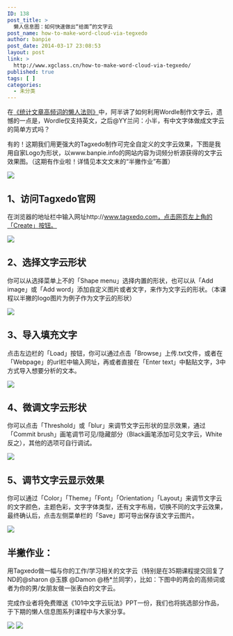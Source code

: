 ```yaml
---
ID: 138
post_title: >
  懒人信息图：如何快速做出“给面”的文字云
post_name: how-to-make-word-cloud-via-tegxedo
author: banpie
post_date: 2014-03-17 23:08:53
layout: post
link: >
  http://www.xgclass.cn/how-to-make-word-cloud-via-tegxedo/
published: true
tags: [ ]
categories:
  - 未分类
---
```

在[《统计文章高频词的懒人法则》][1]中，阿半讲了如何利用Wordle制作文字云，遗憾的一点是，Wordle仅支持英文，之后@YY兰问：小半，有中文字体做成文字云的简单方式吗？

有的！这期我们用更强大的Tagxedo制作可完全自定义的文字云效果，下图是我用自家Logo为形状，以www.banpie.info的网站内容为词频分析源获得的文字云效果图。（这期有作业啦！详情见本文文末的“半撇作业”布置）

![][2]

## 1、访问Tagxedo官网

在浏览器的地址栏中输入网址http://www.tagxedo.com，点击网页左上角的「Create」按钮。

![][3]

## 2、选择文字云形状

你可以从选择菜单上不的「Shape menu」选择内置的形状，也可以从「Add image」或「Add word」添加自定义图片或者文字，来作为文字云的形状。（本课程以半撇的logo图片为例子作为文字云的形状）

![][4]

## 3、导入填充文字

点击左边栏的「Load」按钮，你可以通过点击「Browse」上传.txt文件，或者在「Webpage」的url栏中输入网址，再或者直接在「Enter text」中黏贴文字，3中方式导入想要分析的文本。

![][5]

## 4、微调文字云形状

你可以点击「Threshold」或「blur」来调节文字云形状的显示效果，通过「Commit brush」画笔调节可见/隐藏部分（Black画笔添加可见文字云，White反之），其他的选项可自行调试。

![][6]

## 5、调节文字云显示效果

你可以通过「Color」「Theme」「Font」「Orientation」「Layout」来调节文字云的文字颜色，主题色彩，文字字体类型，还有文字布局，切换不同的文字云效果，最终确认后，点击左侧菜单栏的「Save」即可导出保存该文字云图片。

![][7]

## 半撇作业：

用Tagxedo做一幅与你的工作/学习相关的文字云（特别是在35期课程提交回复了ND的@sharon @玉豚 @Damon @杨*兰同学），比如：下图中的两会的高频词或者为你的男/女朋友做一张表白的文字云。

完成作业者将免费赠送《101中文字云玩法》PPT一份，我们也将挑选部分作品，于下期的懒人信息图系列课程中与大家分享。

![][8] ![][9]

 [1]: http://www.banpie.info/2014/02/how-to-make-tag-cloud-via-wordle/
 [2]: http://www.banpie.info/wp-content/uploads/2018/11/word-cloud-1.jpeg
 [3]: http://www.banpie.info/wp-content/uploads/2018/11/word-cloud-2.jpeg
 [4]: http://www.banpie.info/wp-content/uploads/2018/11/word-cloud-3.jpeg
 [5]: http://www.banpie.info/wp-content/uploads/2018/11/word-cloud-4.jpeg
 [6]: http://www.banpie.info/wp-content/uploads/2018/11/word-cloud-5.jpeg
 [7]: http://www.banpie.info/wp-content/uploads/2018/11/word-cloud-6.jpeg
 [8]: http://www.banpie.info/wp-content/uploads/2018/11/word-cloud-7.jpeg
 [9]: http://www.banpie.info/wp-content/uploads/2018/11/word-cloud-8.jpeg